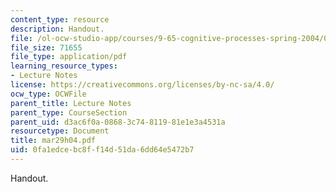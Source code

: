 ```yaml
---
content_type: resource
description: Handout.
file: /ol-ocw-studio-app/courses/9-65-cognitive-processes-spring-2004/0fa1edcebc8ff14d51da6dd64e5472b7_mar29h04.pdf
file_size: 71655
file_type: application/pdf
learning_resource_types:
- Lecture Notes
license: https://creativecommons.org/licenses/by-nc-sa/4.0/
ocw_type: OCWFile
parent_title: Lecture Notes
parent_type: CourseSection
parent_uid: d3ac6f0a-0868-3c74-8119-81e1e3a4531a
resourcetype: Document
title: mar29h04.pdf
uid: 0fa1edce-bc8f-f14d-51da-6dd64e5472b7
---
```

Handout.